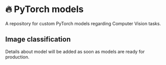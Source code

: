 # 🔥 PyTorch models

A repository for custom PyTorch models regarding Computer Vision tasks.

## Image classification

Details about model will be added as soon as models are ready for production.